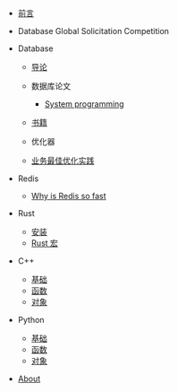- [前言](README.md)

- Database Global Solicitation Competition

- Database
  - [导论](zh-cn/Database/README.md)
  
  - 数据库论文
    - [System programming](zh-cn/Database/paper/system_programming.md)
    
  - [书籍](zh-cn/Database/books/README.md)
  
  - 优化器
  
  - [业务最佳优化实践](zh-cn/Database/optimizer/README.md)

- Redis
  - [Why is Redis so fast](zh-cn/Redis/README.md)

- Rust
  - [安装](zh-cn/Rust/README.md)
  - [Rust 宏](zh-cn/Rust/Rust_Macro.md)

- C++
    - [基础](zh-cn/C++/base.md)
    - [函数](zh-cn/C++/func.md)
    - [对象](zh-cn/C++/object.md)

- Python
    - [基础](zh-cn/Python/base.md)
    - [函数](zh-cn/Python/func.md)
    - [对象](zh-cn/Python/object.md)

- [About](zh-cn/about.md)
